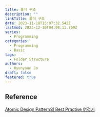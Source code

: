 ```yaml
---
title: 폴더 구조
description: ""
linkTitle: 폴더 구조
date: 2023-11-18T15:07:32.542Z
lastmod: 2023-12-10T04:08:11.769Z
series:
  - Programming
categories: 
  - Programming
  - Basic
tags: 
  - Folder Structure
authors:
  - Hyunyoun Jo
draft: false
featured: true
---
```


## Reference

[Atomic Design Pattern의 Best Practive 여정기](https://yozm.wishket.com/magazine/detail/1531/)
